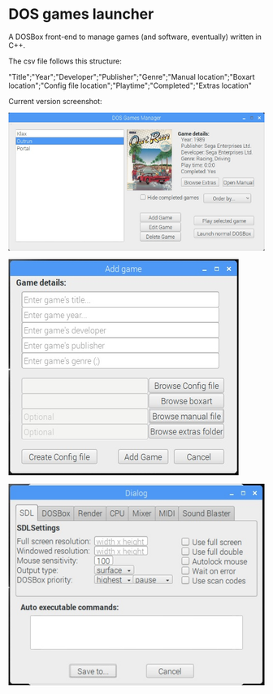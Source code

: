 # DOS games launcher

A DOSBox front-end to manage games (and software, eventually) written in C++.

The csv file follows this structure:

  "Title";"Year";"Developer";"Publisher";"Genre";"Manual location";"Boxart location";"Config file location";"Playtime";"Completed";"Extras location"
  
  
Current version screenshot:

![screenshot](https://github.com/gallorob/DOS_games_launcher/blob/master/pictures/dosgamesmanagerv01a.jpg)

![screenshot](https://github.com/gallorob/DOS_games_launcher/blob/master/pictures/addgamewindow_v02.jpg)

![screenshot](https://github.com/gallorob/DOS_games_launcher/blob/master/pictures/configfilecreator_v01.jpg)
